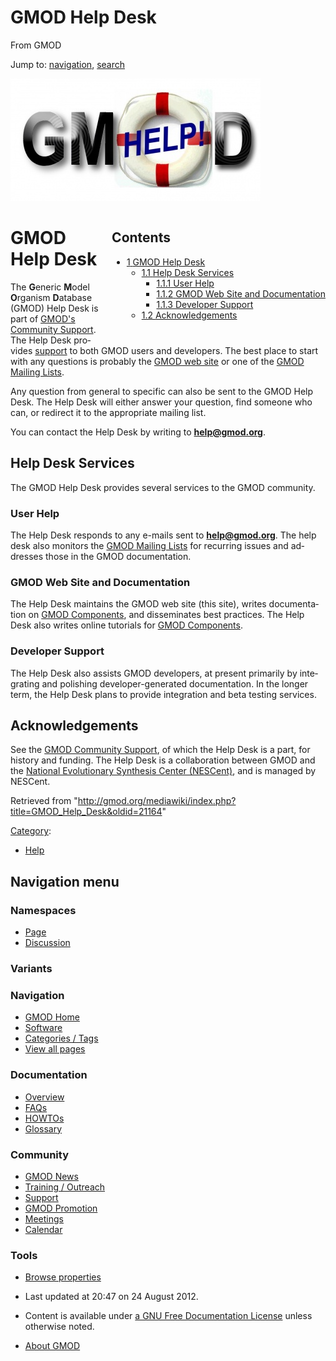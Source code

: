 <div id="mw-page-base" class="noprint">

</div>

<div id="mw-head-base" class="noprint">

</div>

<div id="content" class="mw-body" role="main">

<span id="top"></span>

<div id="mw-js-message" style="display:none;">

</div>



# <span dir="auto">GMOD Help Desk</span>

<div id="bodyContent">

<div id="siteSub">

From GMOD

</div>

<div id="contentSub">

</div>

<div id="jump-to-nav" class="mw-jump">

Jump to: [navigation](#mw-navigation), [search](#p-search)

</div>

<div id="mw-content-text" class="mw-content-ltr" lang="en" dir="ltr">

<div class="center">

<div class="floatnone">

<a href="File:GMODHelpDeskLogo.jpg" class="image"
title="GMOD Help Desk"><img
src="../mediawiki/images/thumb/3/33/GMODHelpDeskLogo.jpg/400px-GMODHelpDeskLogo.jpg"
srcset="../mediawiki/images/thumb/3/33/GMODHelpDeskLogo.jpg/600px-GMODHelpDeskLogo.jpg 1.5x, ../mediawiki/images/thumb/3/33/GMODHelpDeskLogo.jpg/800px-GMODHelpDeskLogo.jpg 2x"
width="400" height="196" alt="GMOD Help Desk" /></a>

</div>

</div>

<div style="float: right; padding-left: 1em; padding-bottom: 1em;">

<div id="toc" class="toc">

<div id="toctitle">

## Contents

</div>

- [<span class="tocnumber">1</span> <span class="toctext">GMOD Help
  Desk</span>](#GMOD_Help_Desk)
  - [<span class="tocnumber">1.1</span> <span class="toctext">Help Desk
    Services</span>](#Help_Desk_Services)
    - [<span class="tocnumber">1.1.1</span> <span class="toctext">User
      Help</span>](#User_Help)
    - [<span class="tocnumber">1.1.2</span> <span class="toctext">GMOD
      Web Site and
      Documentation</span>](#GMOD_Web_Site_and_Documentation)
    - [<span class="tocnumber">1.1.3</span>
      <span class="toctext">Developer
      Support</span>](#Developer_Support)
  - [<span class="tocnumber">1.2</span>
    <span class="toctext">Acknowledgements</span>](#Acknowledgements)

</div>

</div>

# <span id="GMOD_Help_Desk" class="mw-headline">GMOD Help Desk</span>

The **G**eneric **M**odel **O**rganism **D**atabase (GMOD) Help Desk is
part of [GMOD's Community
Support](GMOD_Community_Support "GMOD Community Support"). The Help Desk
provides [support](Support "Support") to both GMOD users and developers.
The best place to start with any questions is probably the
<a href="GMOD" class="mw-redirect" title="GMOD">GMOD web site</a> or one
of the [GMOD Mailing Lists](GMOD_Mailing_Lists "GMOD Mailing Lists").

Any question from general to specific can also be sent to the GMOD Help
Desk. The Help Desk will either answer your question, find someone who
can, or redirect it to the appropriate mailing list.

You can contact the Help Desk by writing to
**<a href="mailto:help@gmod.org" class="external text"
rel="nofollow">help@gmod.org</a>**.

## <span id="Help_Desk_Services" class="mw-headline">Help Desk Services</span>

The GMOD Help Desk provides several services to the GMOD community.

### <span id="User_Help" class="mw-headline">User Help</span>

The Help Desk responds to any e-mails sent to
**<a href="mailto:help@gmod.org" class="external text"
rel="nofollow">help@gmod.org</a>**. The help desk also monitors the
[GMOD Mailing Lists](GMOD_Mailing_Lists "GMOD Mailing Lists") for
recurring issues and addresses those in the GMOD documentation.

### <span id="GMOD_Web_Site_and_Documentation" class="mw-headline">GMOD Web Site and Documentation</span>

The Help Desk maintains the GMOD web site (this site), writes
documentation on [GMOD Components](GMOD_Components "GMOD Components"),
and disseminates best practices. The Help Desk also writes online
tutorials for [GMOD Components](GMOD_Components "GMOD Components").

### <span id="Developer_Support" class="mw-headline">Developer Support</span>

The Help Desk also assists GMOD developers, at present primarily by
integrating and polishing developer-generated documentation. In the
longer term, the Help Desk plans to provide integration and beta testing
services.

## <span id="Acknowledgements" class="mw-headline">Acknowledgements</span>

See the [GMOD Community
Support](GMOD_Community_Support "GMOD Community Support"), of which the
Help Desk is a part, for history and funding. The Help Desk is a
collaboration between GMOD and the
<a href="http://www.nescent.org" class="external text"
rel="nofollow">National Evolutionary Synthesis Center (NESCent)</a>, and
is managed by NESCent.

</div>

<div class="printfooter">

Retrieved from
"<http://gmod.org/mediawiki/index.php?title=GMOD_Help_Desk&oldid=21164>"

</div>

<div id="catlinks" class="catlinks">

<div id="mw-normal-catlinks" class="mw-normal-catlinks">

[Category](Special:Categories "Special:Categories"):

- [Help](Category:Help "Category:Help")

</div>

</div>

<div class="visualClear">

</div>

</div>

</div>

<div id="mw-navigation">

## Navigation menu

<div id="mw-head">



<div id="left-navigation">

<div id="p-namespaces" class="vectorTabs" role="navigation"
aria-labelledby="p-namespaces-label">

### Namespaces

- <span id="ca-nstab-main"><a href="GMOD_Help_Desk" accesskey="c"
  title="View the content page [c]">Page</a></span>
- <span id="ca-talk"><a href="Talk:GMOD_Help_Desk" accesskey="t"
  title="Discussion about the content page [t]">Discussion</a></span>

</div>

<div id="p-variants" class="vectorMenu emptyPortlet" role="navigation"
aria-labelledby="p-variants-label">

### 

### Variants[](#)

<div class="menu">

</div>

</div>

</div>





</div>

</div>

</div>

<div id="mw-panel">

<div id="p-logo" role="banner">

<a href="Main_Page"
style="background-image: url(../images/GMOD-cogs.png);"
title="Visit the main page"></a>

</div>

<div id="p-Navigation" class="portal" role="navigation"
aria-labelledby="p-Navigation-label">

### Navigation

<div class="body">

- <span id="n-GMOD-Home">[GMOD Home](Main_Page)</span>
- <span id="n-Software">[Software](GMOD_Components)</span>
- <span id="n-Categories-.2F-Tags">[Categories /
  Tags](Categories)</span>
- <span id="n-View-all-pages">[View all pages](Special:AllPages)</span>

</div>

</div>

<div id="p-Documentation" class="portal" role="navigation"
aria-labelledby="p-Documentation-label">

### Documentation

<div class="body">

- <span id="n-Overview">[Overview](Overview)</span>
- <span id="n-FAQs">[FAQs](Category:FAQ)</span>
- <span id="n-HOWTOs">[HOWTOs](Category:HOWTO)</span>
- <span id="n-Glossary">[Glossary](Glossary)</span>

</div>

</div>

<div id="p-Community" class="portal" role="navigation"
aria-labelledby="p-Community-label">

### Community

<div class="body">

- <span id="n-GMOD-News">[GMOD News](GMOD_News)</span>
- <span id="n-Training-.2F-Outreach">[Training /
  Outreach](Training_and_Outreach)</span>
- <span id="n-Support">[Support](Support)</span>
- <span id="n-GMOD-Promotion">[GMOD Promotion](GMOD_Promotion)</span>
- <span id="n-Meetings">[Meetings](Meetings)</span>
- <span id="n-Calendar">[Calendar](Calendar)</span>

</div>

</div>

<div id="p-tb" class="portal" role="navigation"
aria-labelledby="p-tb-label">

### Tools

<div class="body">


- <span id="t-smwbrowselink"><a href="Special:Browse/GMOD_Help_Desk" rel="smw-browse">Browse
  properties</a></span>


</div>

</div>

</div>

</div>

<div id="footer" role="contentinfo">

- <span id="footer-info-lastmod">Last updated at 20:47 on 24 August
  2012.</span>
<!-- - <span id="footer-info-viewcount">353,240 page views.</span> -->
- <span id="footer-info-copyright">Content is available under
  <a href="http://www.gnu.org/licenses/fdl-1.3.html" class="external"
  rel="nofollow">a GNU Free Documentation License</a> unless otherwise
  noted.</span>

<!-- -->

- <span id="footer-places-about">[About
  GMOD](GMOD:About "GMOD:About")</span>

<!-- -->






</div>

